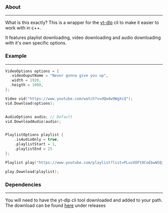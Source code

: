 ### About
---
What is this exactly? This is a wrapper for the [yt-dlp](https://github.com/yt-dlp/yt-dlp) cli to make it easier to work with in c++. 

It features playlist downloading, video downloading and audio downloading with it's own specific options.

### Example
---
```c++
VideoOptions options = {
  .videoOuputName = "Never gonna give you up",
  .width = 1920,
  .heigth = 1080,  
};

Video vid("https://www.youtube.com/watch?v=dQw4w9WgXcQ");
vid.Download(options);


AudioOptions audio; // Default 
vid.DownloadAudio(audio);


PlaylistOptions playlist { 
	.isAudioOnly = true, 
	.playlistStart = 1, 
	.playlistEnd = 25 
};

Playlist play("https://www.youtube.com/playlist?list=PLuvXOFt0CoEbwWSQj5LmzPhIVKS0SvJ-1");

play.Download(playlist);
```

### Dependencies 
---
You will need to have the yt-dlp cli tool downloaded and added to your path. The download can be found [here](https://github.com/yt-dlp/yt-dlp) under releases